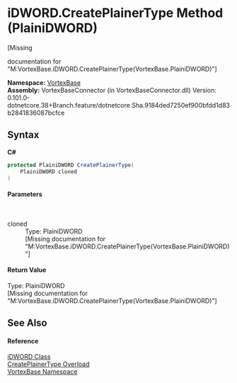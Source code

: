 # iDWORD.CreatePlainerType Method (PlainiDWORD)
 

\[Missing <summary> documentation for "M:VortexBase.iDWORD.CreatePlainerType(VortexBase.PlainiDWORD)"\]

**Namespace:**&nbsp;<a href="N_VortexBase.md">VortexBase</a><br />**Assembly:**&nbsp;VortexBaseConnector (in VortexBaseConnector.dll) Version: 0.101.0-dotnetcore.38+Branch.feature/dotnetcore.Sha.9184ded7250ef900bfdd1d83b2841836087bcfce

## Syntax

**C#**<br />
``` C#
protected PlainiDWORD CreatePlainerType(
	PlainiDWORD cloned
)
```


#### Parameters
&nbsp;<dl><dt>cloned</dt><dd>Type: PlainiDWORD<br />\[Missing <param name="cloned"/> documentation for "M:VortexBase.iDWORD.CreatePlainerType(VortexBase.PlainiDWORD)"\]</dd></dl>

#### Return Value
Type: PlainiDWORD<br />\[Missing <returns> documentation for "M:VortexBase.iDWORD.CreatePlainerType(VortexBase.PlainiDWORD)"\]

## See Also


#### Reference
<a href="T_VortexBase_iDWORD.md">iDWORD Class</a><br /><a href="Overload_VortexBase_iDWORD_CreatePlainerType.md">CreatePlainerType Overload</a><br /><a href="N_VortexBase.md">VortexBase Namespace</a><br />